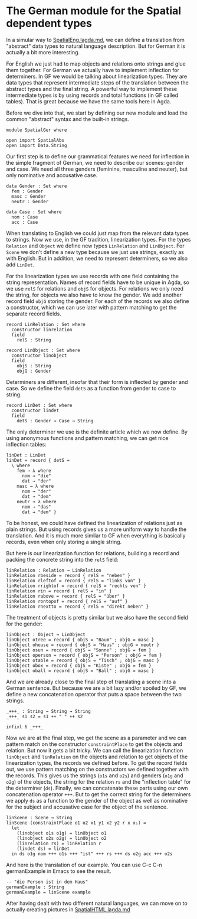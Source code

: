 # The German module for the Spatial dependent types

In a simular way to [SpatialEng.lagda.md](SpatialEng.lagda.md), we can define
a translation from "abstract" data types to natural language description.
But for German it is actually a bit more interesting.

For English we just had to map objects and relations onto strings and glue
them together. For German we actually have to implement inflection for determiners.
In GF we would be talking about linearization types. They are data types that
represent intermediate steps of the translation between the abstract types and
the final string. A powerful way to implement these intermediate types is by
using records and total functions (in GF called tables). That is great because
we have the same tools here in Agda. 

Before we dive into that, we start by defining our new module and load the
common "abstract" syntax and the built-in strings.

```
module SpatialGer where

open import SpatialAbs
open import Data.String
```

Our first step is to define our grammatical features we need for inflection
in the simple fragment of German, we need to describe our scenes: gender and
case. We need all three genders (feminine, masculine and neuter), but only
nominative and accusative case.

```
data Gender : Set where
  fem : Gender
  masc : Gender
  neutr : Gender

data Case : Set where
  nom : Case
  acc : Case
```

When translating to English we could just map from the relevant data types
to strings. Now we use, in the GF tradition, linearization types. For the types `Relation` and `Object` we define
new types `LinRelation` and `LinObject`. For `Scene` we don't define a new type because
we just use strings, exactly as with English. But in addition, we need to represent determiners, so we also add `LinDet`.

For the linearization types we use records with one field containing the string representation.
Names of record fields have to be unique in Agda, so we use `relS` for relations and `objS` for objects.
For relations we only need the string, for objects we also have to know the gender. We add another record field
`objG` storing the gender. For each of the records we also define a constructor, which we can use later with
pattern matching to get the separate record fields.

```
record LinRelation : Set where
  constructor linrelation
  field
    relS : String

record LinObject : Set where
  constructor linobject
  field
    objS : String
    objG : Gender
```

Determiners are different, insofar that their form is inflected by gender and case. So we define
the field `detS` as a function from gender to case to string.

```
record LinDet : Set where
  constructor lindet
  field
    detS : Gender → Case → String
```

The only determiner we use is the definite article which we now define. By using
anonymous functions and pattern matching, we can get nice inflection tables:

```
linDet : LinDet
linDet = record { detS =
  \ where
    fem → λ where
      nom → "die"
      dat → "der"
    masc → λ where
      nom → "der"
      dat → "dem"
    neutr → λ where
      nom → "das"
      dat → "dem" }
```

To be honest, we could have defined the linearization of relations
just as plain strings. But using records gives us a more uniform way
to handle the translation. And it is much more similar to GF when
everything is basically records, even when only storing a single string.

But here is our linearization function for relations, building a record and
packing the concrete string into the `relS` field:
```
linRelation : Relation → LinRelation
linRelation rbeside = record { relS = "neben" }
linRelation rleftof = record { relS = "links von" }
linRelation rrightof = record { relS = "rechts von" }
linRelation rin = record { relS = "in" }
linRelation rabove = record { relS = "über" }
linRelation rontopof = record { relS = "auf" }
linRelation rnextto = record { relS = "direkt neben" }
```

The treatment of objects is pretty similar but we also have the second field
for the gender:

```
linObject : Object → LinObject
linObject otree = record { objS = "Baum" ; objG = masc }
linObject ohouse = record { objS = "Haus" ; objG = neutr }
linObject osun = record { objS = "Sonne" ; objG = fem }
linObject operson = record { objS = "Person" ; objG = fem }
linObject otable = record { objS = "Tisch" ; objG = masc }
linObject obox = record { objS = "Kiste" ; objG = fem }
linObject oball = record { objS = "Ball" ; objG = masc }
```

And we are already close to the final step of translating a scene
into a German sentence. But because we are a bit lazy and/or spoiled
by GF, we define a new concatenation operator that puts a space between
the two strings.

```
_+++_ : String → String → String
_+++_ s1 s2 = s1 ++ " " ++ s2

infixl 6 _+++_
```

Now we are at the final step, we get the scene as a parameter
and we can pattern match on the constructor `constraintPlace`
to get the objects and relation. But now it gets a bit tricky.
We can call the linearization function `linObject` and `linRelation` on
the objects and relation to get objects of the linearization types,
the records we defined before. To get the record fields out, we
use pattern matching on the constructors we defined together with
the records. This gives  us the strings (`o1s` and `o2s`) and genders
(`o1g` and `o2g`) of the objects, the string for the relation `rs` and
the "inflection table" for the determiner (`ds`). Finally, we can concatenate
these parts using our own concatenation operator `+++`. But to get the correct
string for the determiners we apply `ds` as a function to the gender of the object
as well as nominative for the subject and accusative case for the object of the sentence.

```
linScene : Scene → String
linScene (constraintPlace o1 o2 x1 y1 x2 y2 r x x₁) =
  let
    (linobject o1s o1g) = linObject o1
    (linobject o2s o2g) = linObject o2
    (linrelation rs) = linRelation r
    (lindet ds) = linDet
  in ds o1g nom +++ o1s +++ "ist" +++ rs +++ ds o2g acc +++ o2s
```

And here is the translation of our example. You can use C-c C-n germanExample
in Emacs to see the result.

```
-- "die Person ist in dem Haus"
germanExample : String
germanExample = linScene example

```

After having dealt with two different natural languages, we can move on to actually
creating pictures in [SpatialHTML.lagda.md](SpatialHTML.lagda.md)
